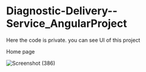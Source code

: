 # Diagnostic-Delivery--Service_AngularProject
Here the code is private. you can see UI of this project

Home page


![Screenshot (386)](https://user-images.githubusercontent.com/66405570/149520082-5763d7f5-a225-423d-ab5b-0a1580697fc1.png)

